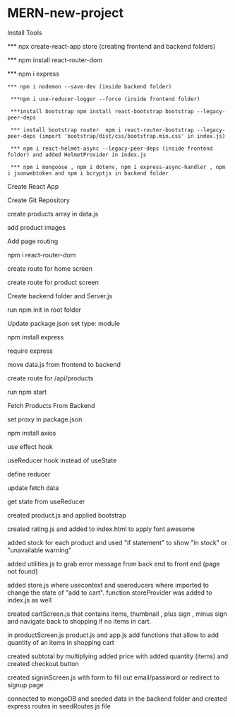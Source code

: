 # MERN-new-project

Install Tools 

 ***	npx create-react-app store (creating frontend and backend folders)
 
  *** npm install react-router-dom
  
   *** npm i express 
   
    *** npm i nodemon --save-dev (inside backend folder)
    
     ***npm i use-reducer-logger --force (inside frontend folder)
     
     ***install bootstrap npm install react-bootstrap bootstrap --legacy-peer-deps
     
     *** install bootstrap router  npm i react-router-bootstrap --legacy-peer-deps (import 'bootstrap/dist/css/bootstrap.min.css' in index.js)
     
     *** npm i react-helmet-async --legacy-peer-deps (inside frontend folder) and added HelmetProvider in index.js 
     
     *** npm i mongoose , npm i dotenv, npm i express-async-handler , npm i jsonwebtoken and npm i bcryptjs in backend folder

Create React App

Create Git Repository

create products array in data.js

add product images

Add page routing 

npm i react-router-dom

create route for home screen

create route for product screen

Create backend folder and  Server.js

run npm init in root folder

Update package.json set type: module

npm install express


require express

move data.js from frontend to backend

create route for /api/products

run npm start

Fetch Products From Backend

set proxy in package.json

npm install axios

use effect hook

useReducer hook instead of useState

define reducer

update fetch data

get state from useReducer

created product.js  and applied bootstrap 

created rating.js and added     <link rel="stylesheet" href="https://cdn.jsdelivr.net/npm/@fortawesome/fontawesome-free@5.15.4/css/all.min.css" /> to index.html to apply font awesome 

added stock for each product and used "if statement" to show "in stock" or "unavailable warning"
 
added utilities.js to grab error message from back end to front end (page not found)

added store.js where usecontext and usereducers where imported to change the state of "add to cart". function storeProvider was added to index.js as well

created cartScreen.js that contains items, thumbnail , plus sign , minus sign and navigate back to shopping if no items in cart.

in productScreen.js product.js and app.js add functions that allow to add quantity of an items in shopping cart 

created subtotal by multiplying added price with added quantity (items) and created checkout button

created signinScreen.js with form to fill out email/password or redirect to signup page

connected to mongoDB and seeded data in the backend folder and created express routes in seedRoutes.js file
